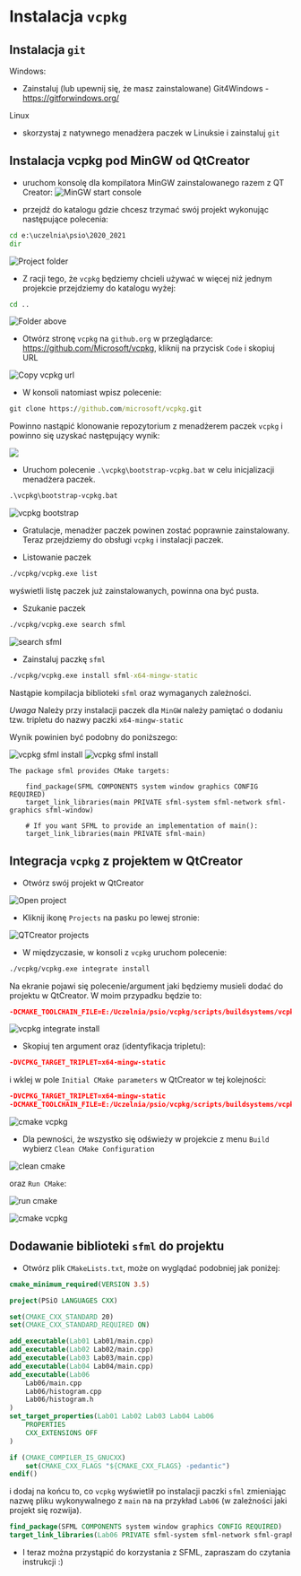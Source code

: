 # Instalacja `vcpkg`

## Instalacja `git`

Windows:

- Zainstaluj (lub upewnij się, że masz zainstalowane) Git4Windows - <https://gitforwindows.org/>

Linux

- skorzystaj z natywnego menadżera paczek w Linuksie i zainstaluj `git`

## Instalacja vcpkg pod MinGW od QtCreator

- uruchom konsolę dla kompilatora MinGW zainstalowanego razem z QT Creator:
![MinGW start console](img/mingw_console_start.png)

- przejdź do katalogu gdzie chcesz trzymać swój projekt wykonując następujące polecenia:

```cmd
cd e:\uczelnia\psio\2020_2021
dir
```

![Project folder](img/project_folder.png)

- Z racji tego, że `vcpkg` będziemy chcieli używać w więcej niż jednym projekcie przejdziemy do katalogu wyżej:

```cmd
cd ..
```

![Folder above](img/folder_above.png)

- Otwórz stronę `vcpkg` na `github.org` w przeglądarce: <https://github.com/Microsoft/vcpkg>, kliknij na przycisk `Code` i skopiuj URL

![Copy vcpkg url](img/copy_vcpkg_url.png)

- W konsoli natomiast wpisz polecenie:

```cmd
git clone https://github.com/microsoft/vcpkg.git
```

Powinno nastąpić klonowanie repozytorium z menadżerem paczek `vcpkg` i powinno się uzyskać następujący wynik:

![](img/git_clone_vcpkg.png)

- Uruchom polecenie `.\vcpkg\bootstrap-vcpkg.bat` w celu inicjalizacji menadżera paczek.

```cmd
.\vcpkg\bootstrap-vcpkg.bat
```

![vcpkg bootstrap](img/vcpkg_bootstrap.png)

- Gratulacje, menadżer paczek powinen zostać poprawnie zainstalowany. Teraz przejdziemy do obsługi `vcpkg` i instalacji paczek.

- Listowanie paczek

```cmd
./vcpkg/vcpkg.exe list
```

wyświetli listę paczek już zainstalowanych, powinna ona być pusta.

- Szukanie paczek

```cmd
./vcpkg/vcpkg.exe search sfml
```

![search sfml](vcpkg_search_sfml.png)

- Zainstaluj paczkę `sfml`

```cmd
./vcpkg/vcpkg.exe install sfml-x64-mingw-static
```

Nastąpie kompilacja biblioteki `sfml` oraz wymaganych zależności.

*Uwaga* Należy przy instalacji paczek dla `MinGW` należy pamiętać o dodaniu tzw. tripletu do nazwy paczki `x64-mingw-static`

Wynik powinien być podobny do poniższego:

![vcpkg sfml install](img/vcpkg_sfml_install.png)
![vcpkg sfml install](img/vcpkg_sfml_install2.png)

```text
The package sfml provides CMake targets:

    find_package(SFML COMPONENTS system window graphics CONFIG REQUIRED)
    target_link_libraries(main PRIVATE sfml-system sfml-network sfml-graphics sfml-window)

    # If you want SFML to provide an implementation of main():
    target_link_libraries(main PRIVATE sfml-main)
```

## Integracja `vcpkg` z projektem w QtCreator

- Otwórz swój projekt w QtCreator

![Open project](img/open_qt_project.png)

- Kliknij ikonę `Projects` na pasku po lewej stronie:

![QTCreator projects](img/qtcreator_projects.png)

- W międzyczasie, w konsoli z `vcpkg` uruchom polecenie:

```cmd
./vcpkg/vcpkg.exe integrate install
```

Na ekranie pojawi się polecenie/argument jaki będziemy musieli dodać do projektu w QtCreator. W moim przypadku będzie to:

```cmake
-DCMAKE_TOOLCHAIN_FILE=E:/Uczelnia/psio/vcpkg/scripts/buildsystems/vcpkg.cmake
```

![vcpkg integrate install](img/vcpkg_integrate_install.png)

- Skopiuj ten argument oraz (identyfikacja tripletu):

```cmake
-DVCPKG_TARGET_TRIPLET=x64-mingw-static
```

i wklej w pole `Initial CMake parameters` w QtCreator w tej kolejności:

```cmake
-DVCPKG_TARGET_TRIPLET=x64-mingw-static
-DCMAKE_TOOLCHAIN_FILE=E:/Uczelnia/psio/vcpkg/scripts/buildsystems/vcpkg.cmake
```

![cmake vcpkg](img/qtcreator_project_cmake_vcpkg2.png)

- Dla pewności, że wszystko się odświeży w projekcie z menu `Build` wybierz `Clean CMake Configuration`

![clean cmake](img/clean_cmake.png)

oraz `Run CMake`:

![run cmake](img/run_cmake.png)

![cmake vcpkg](img/cmake_vcpkg2.png)

## Dodawanie biblioteki `sfml` do projektu

- Otwórz plik `CMakeLists.txt`, może on wyglądać podobniej jak poniżej:

```cmake
cmake_minimum_required(VERSION 3.5)

project(PSiO LANGUAGES CXX)

set(CMAKE_CXX_STANDARD 20)
set(CMAKE_CXX_STANDARD_REQUIRED ON)

add_executable(Lab01 Lab01/main.cpp)
add_executable(Lab02 Lab02/main.cpp)
add_executable(Lab03 Lab03/main.cpp)
add_executable(Lab04 Lab04/main.cpp)
add_executable(Lab06
    Lab06/main.cpp
    Lab06/histogram.cpp
    Lab06/histogram.h
)
set_target_properties(Lab01 Lab02 Lab03 Lab04 Lab06
    PROPERTIES
    CXX_EXTENSIONS OFF
)

if (CMAKE_COMPILER_IS_GNUCXX)
    set(CMAKE_CXX_FLAGS "${CMAKE_CXX_FLAGS} -pedantic")
endif()
```

i dodaj na końcu to, co `vcpkg` wyświetlił po instalacji paczki `sfml` zmieniając nazwę pliku wykonywalnego z `main` na na przykład `Lab06` (w zależności jaki projekt się rozwija).

```cmake
find_package(SFML COMPONENTS system window graphics CONFIG REQUIRED)
target_link_libraries(Lab06 PRIVATE sfml-system sfml-network sfml-graphics sfml-window)
```

- I teraz można przystąpić do korzystania z SFML, zapraszam do czytania instrukcji :)